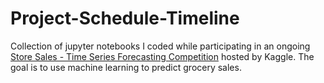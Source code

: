 # Project-Schedule-Timeline
Collection of jupyter notebooks I coded while participating in an ongoing [Store Sales - Time Series Forecasting Competition](https://www.kaggle.com/competitions/store-sales-time-series-forecasting) hosted by Kaggle. The goal is to use machine learning to predict grocery sales. 
